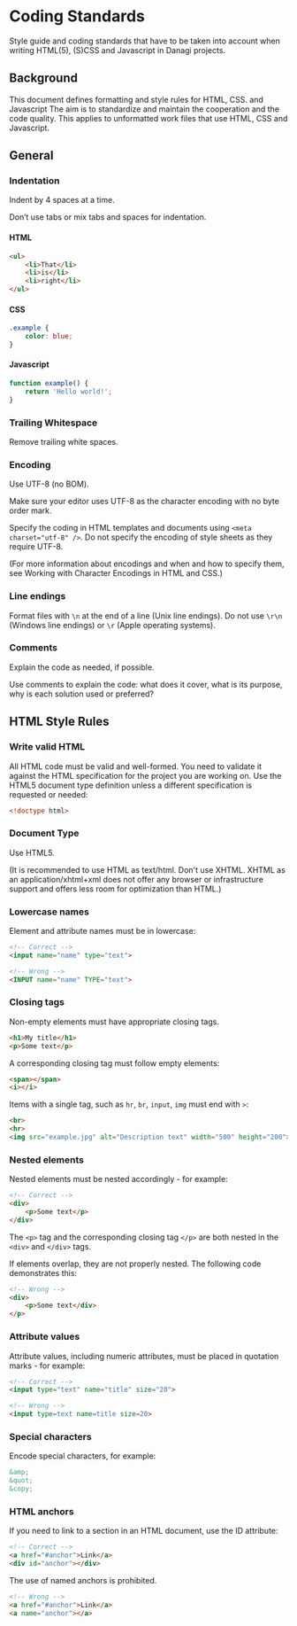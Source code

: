 # Coding Standards
Style guide and coding standards that have to be taken into account when writing HTML(5), (S)CSS and Javascript in Danagi projects.

## Background
This document defines formatting and style rules for HTML, CSS. and Javascript The aim is to standardize and maintain the cooperation and the code quality. This applies to unformatted work files that use HTML, CSS and Javascript.

## General

### Indentation

Indent by 4 spaces at a time.

Don’t use tabs or mix tabs and spaces for indentation.

#### HTML
```html
<ul>
    <li>That</li>
    <li>is</li>
    <li>right</li>
</ul>
```

#### CSS
```css
.example {
    color: blue;
}
```

#### Javascript
```javascript
function example() {
    return 'Hello world!';
}
```

### Trailing Whitespace
Remove trailing white spaces.

### Encoding

Use UTF-8 (no BOM).

Make sure your editor uses UTF-8 as the character encoding with no byte order mark.

Specify the coding in HTML templates and documents using `<meta charset="utf-8" />`. Do not specify the encoding of style sheets as they require UTF-8.

(For more information about encodings and when and how to specify them, see Working with Character Encodings in HTML and CSS.)

### Line endings

Format files with `\n` at the end of a line (Unix line endings). Do not use `\r\n` (Windows line endings) or `\r` (Apple operating systems).

### Comments

Explain the code as needed, if possible.

Use comments to explain the code: what does it cover, what is its purpose, why is each solution used or preferred?

## HTML Style Rules

### Write valid HTML

All HTML code must be valid and well-formed. You need to validate it against the HTML specification for the project you are working on. Use the HTML5 document type definition unless a different specification is requested or needed:

```html
<!doctype html>
```

### Document Type

Use HTML5.

(It is recommended to use HTML as text/html. Don't use XHTML. XHTML as an application/xhtml+xml does not offer any browser or infrastructure support and offers less room for optimization than HTML.)

### Lowercase names

Element and attribute names must be in lowercase:

```html
<!-- Correct -->
<input name="name" type="text">
```
```html
<!-- Wrong -->
<INPUT name="name" TYPE="text">
```

### Closing tags

Non-empty elements must have appropriate closing tags.

```html
<h1>My title</h1>
<p>Some text</p>
``` 

A corresponding closing tag must follow empty elements:

```html
<span></span>
<i></i>
```

Items with a single tag, such as `hr`, `br`, `input`, `img` must end with `>`:

```html
<br>
<hr>
<img src="example.jpg" alt="Description text" width="500" height="200">
```

### Nested elements

Nested elements must be nested accordingly - for example:

```html
<!-- Correct -->
<div>
    <p>Some text</p>
</div>
```

The `<p>` tag and the corresponding closing tag `</p>` are both nested in the `<div>` and `</div>` tags.

If elements overlap, they are not properly nested. The following code demonstrates this:

```html
<!-- Wrong -->
<div>
    <p>Some text</div>
</p>
```

### Attribute values

Attribute values, including numeric attributes, must be placed in quotation marks - for example:

```html
<!-- Correct -->
<input type="text" name="title" size="20">

<!-- Wrong -->
<input type=text name=title size=20>
```

### Special characters

Encode special characters, for example:

```html
&amp;
&quot;
&copy;
```

### HTML anchors

If you need to link to a section in an HTML document, use the ID attribute:

```html
<!-- Correct -->
<a href="#anchor">Link</a>
<div id="anchor"></div>
```

The use of named anchors is prohibited.

```html
<!-- Wrong -->
<a href="#anchor">Link</a>
<a name="anchor"></a>
```

